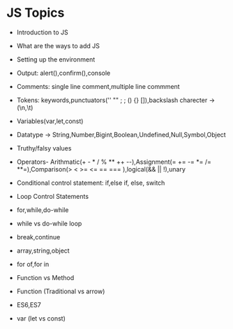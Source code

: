 # JS Topics

- Introduction to JS
- What are the ways to add JS
- Setting up the environment
- Output: alert(),confirm(),console
- Comments: single line comment,multiple line commment
- Tokens: keywords,punctuators('' "" ; ; () {} []),backslash charecter -> (\n,\t)
- Variables(var,let,const)
- Datatype -> String,Number,Bigint,Boolean,Undefined,Null,Symbol,Object
- Truthy/falsy values
- Operators- Arithmatic(+ - * / % ** ++ --),Assignment(= += -= *= /= **=),Comparison(> < >=  <= == === ),logical(&& || !),unary
- Conditional control statement: if,else if, else, switch
- Loop Control Statements
- for,while,do-while
- while vs do-while loop
- break,continue
- array,string,object
- for of,for in
- Function vs Method
- Function (Traditional vs arrow)
- ES6,ES7

- var (let vs const)